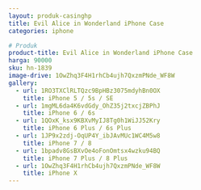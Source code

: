 ```yaml
---
layout: produk-casinghp
title: Evil Alice in Wonderland iPhone Case
categories: iphone

# Produk
product-title: Evil Alice in Wonderland iPhone Case
harga: 90000
sku: hn-1839
image-drive: 1OwZhq3F4H1rhCb4ujh7QxzmPNde_WF8W
gallery:
  - url: 1RO3TXClRLTQzc9BpHBz3075mdyhBn0OX
    title: iPhone 5 / 5s / SE
  - url: 1mgML6da4K6vdGdy_OhZ35j2txcjZBPhJ
    title: iPhone 6 / 6s
  - url: 1QOxK_ksx9KBXvMyIJ8Tg0h1WiJJ52Kry
    title: iPhone 6 Plus / 6s Plus
  - url: 1JP9x2zdj-OqUP4Y_ibJAvMUc1WC4M5w8
    title: iPhone 7 / 8
  - url: 1bpadv8GsBXvOe4oFonOmtsx4wzku94BQ
    title: iPhone 7 Plus / 8 Plus
  - url: 1OwZhq3F4H1rhCb4ujh7QxzmPNde_WF8W
    title: iPhone X
---
```

